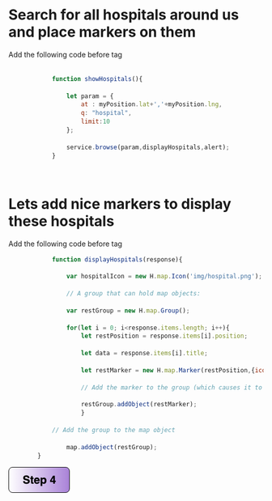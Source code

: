 # Search for all hospitals around us and place markers on them

Add the following code before </script> tag

```javascript
           
            function showHospitals(){

                let param = {
                    at : myPosition.lat+','+myPosition.lng,
                    q: "hospital",
                    limit:10
                }; 

                service.browse(param,displayHospitals,alert);
            }
```
</br> 

# Lets add nice markers to display these hospitals

Add the following code before </script> tag

```javascript
            function displayHospitals(response){

                var hospitalIcon = new H.map.Icon('img/hospital.png');

                // A group that can hold map objects:

                var restGroup = new H.map.Group();

                for(let i = 0; i<response.items.length; i++){
                    let restPosition = response.items[i].position; 
              
                    let data = response.items[i].title;
              
                    let restMarker = new H.map.Marker(restPosition,{icon: hospitalIcon} );

                    // Add the marker to the group (which causes it to be displayed on the map)

                    restGroup.addObject(restMarker);
                    }

            // Add the group to the map object

                map.addObject(restGroup);
        }
```

[![Foo](https://github.com/vidhanbhonsle/Interactive-Map-Workshop/blob/master/img/s4.png)](https://github.com/vidhanbhonsle/Interactive-Map-Workshop/blob/master/Step4.md) 
